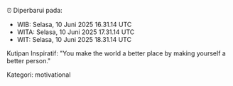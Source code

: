 ⏰ Diperbarui pada:
- WIB: Selasa, 10 Juni 2025 16.31.14 UTC
- WITA: Selasa, 10 Juni 2025 17.31.14 UTC
- WIT: Selasa, 10 Juni 2025 18.31.14 UTC

Kutipan Inspiratif:
"You make the world a better place by making yourself a better person."


Kategori: motivational


